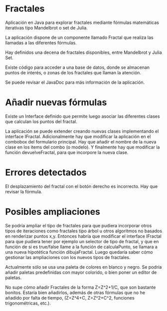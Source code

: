 # Fractales

Aplicación en Java para explorar fractales mediante fórmulas matemáticas iterativas tipo Mandelbrot o set de Julia. 

La aplicación dispone de un componente llamado Fractal que realiza las llamadas a las diferentes fórmulas.

Hay definidos una decena de fractales disponibles, entre Mandelbrot y Julia Set.

Existe código para acceder a una base de datos, donde se almacenan puntos de interés, o zonas de los fractales que llaman la atención. 

Se puede revisar el JavaDoc para más información de la aplicación.


# Añadir nuevas fórmulas

Existe un Interface definido que permite luego asociar las diferentes clases que calculan los puntos del fractal.

La aplicación se puede extender creando nuevas clases implementando el interface IFractal. Adicionalmente hay que modificar la aplicación en el combobox del formulario principal. Hay que añadir el nombre de la nueva clase en los items del combo (o modelo). Y finalmente hay que modificar la función devuelveFractal, para que incorpore la nueva clase.


# Errores detectados

El desplazamiento del fractal con el botón derecho es incorrecto. Hay que revisar la fórmula.


# Posibles ampliaciones

Se podría ampliar el tipo de fractales para que pudiera incorporar otros tipos de iteraciones como fractales tipo árbol u otros algoritmos no basados en renderizar puntos x,y. Entonces habría que modificar el interface IFractal para que pudiera tener por ejemplo un selector de tipo de fractal, y que en función de si es true/false llame a la función de calculaPunto, se llamara a una nueva hipotética función dibujaFractal. Luego quedaría saber cómo gestionar las ampliaciones con los nuevos tipos de fractales.

Actualmente sólo se usa una paleta de colores en blanco y negro. Se podría añadir paletas predefinidas con mayor colorido, o bien poner un editor de paletas. 

No supe cómo añadir Fractales de la forma Z=Z^2+1/C, que son bastante bonitos. Estaría bien añadirlos, además de otras fórmulas que no he añadido por falta de tiempo, (Z=Z^4+C, Z=Z^2+C^2, funciones trigonométricas, etc.).


